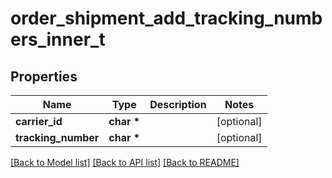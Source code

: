 # order_shipment_add_tracking_numbers_inner_t

## Properties
Name | Type | Description | Notes
------------ | ------------- | ------------- | -------------
**carrier_id** | **char \*** |  | [optional] 
**tracking_number** | **char \*** |  | [optional] 

[[Back to Model list]](../README.md#documentation-for-models) [[Back to API list]](../README.md#documentation-for-api-endpoints) [[Back to README]](../README.md)


